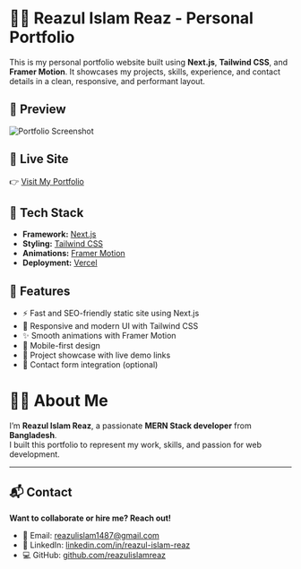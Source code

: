 # 🧑‍💻 Reazul Islam Reaz - Personal Portfolio

This is my personal portfolio website built using **Next.js**, **Tailwind CSS**, and **Framer Motion**. It showcases my projects, skills, experience, and contact details in a clean, responsive, and performant layout.

## 📸 Preview

![Portfolio Screenshot](https://i.postimg.cc/cCkQYRhw/Screenshot-2025-08-04-214732.png)

## 🔗 Live Site

👉 [Visit My Portfolio](https://reazul-islam-reaz.vercel.app)

## 🚀 Tech Stack

- **Framework:** [Next.js](https://nextjs.org/)
- **Styling:** [Tailwind CSS](https://tailwindcss.com/)
- **Animations:** [Framer Motion](https://www.framer.com/motion/)
- **Deployment:** [Vercel](https://vercel.com/)

## 📂 Features

- ⚡ Fast and SEO-friendly static site using Next.js
- 🎨 Responsive and modern UI with Tailwind CSS
- ✨ Smooth animations with Framer Motion
- 📱 Mobile-first design
- 🔗 Project showcase with live demo links
- 📧 Contact form integration (optional)

# 🙋‍♂️ About Me

I’m **Reazul Islam Reaz**, a passionate **MERN Stack developer** from **Bangladesh**.  
I built this portfolio to represent my work, skills, and passion for web development.

---

## 📬 Contact

**Want to collaborate or hire me? Reach out!**

- 📧 Email: [reazulislam1487@gmail.com](mailto:reazulislam1487@gmail.com)
- 🔗 LinkedIn: [linkedin.com/in/reazul-islam-reaz](https://www.linkedin.com/in/reazulislam1487)
- 💻 GitHub: [github.com/reazulislamreaz](https://github.com/reazulislam1487)
